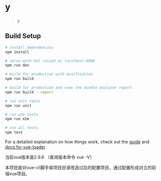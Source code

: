 # y

> y

## Build Setup

``` bash
# install dependencies
npm install

# serve with hot reload at localhost:8080
npm run dev

# build for production with minification
npm run build

# build for production and view the bundle analyzer report
npm run build --report

# run unit tests
npm run unit

# run e2e tests
npm run e2e

# run all tests
npm test
```

For a detailed explanation on how things work, check out the [guide](http://vuejs-templates.github.io/webpack/) and [docs for vue-loader](http://vuejs.github.io/vue-loader).

当前vue版本是2.9.6 （查询版本命令 vue -V）

本项目是对vue-cli脚手架项目目录改造过后的配置项目，通过配置形成对立的前端vue项目。

